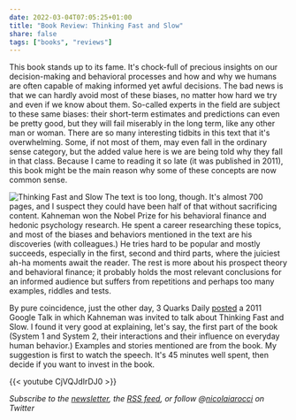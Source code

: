 ```yaml
---
date: 2022-03-04T07:05:25+01:00
title: "Book Review: Thinking Fast and Slow"
share: false
tags: ["books", "reviews"]
---
```

This book stands up to its fame. It's chock-full of precious insights on our
decision-making and behavioral processes and how and why we humans are often
capable of making informed yet awful decisions. The bad news is that we can
hardly avoid most of these biases, no matter how hard we try and even if we
know about them. So-called experts in the field are subject to these same
biases: their short-term estimates and predictions can even be pretty good, but
they will fail miserably in the long term, like any other man or woman. There
are so many interesting tidbits in this text that it's overwhelming. Some, if
not most of them, may even fall in the ordinary sense category, but the added
value here is we are being told why they fall in that class. Because I came to
reading it so late (it was published in 2011), this book might be the main
reason why some of these concepts are now common sense.

![Thinking Fast and Slow](/images/thinking-fast-and-slow.jpg#right)
The text is too long, though. It's almost 700 pages, and I suspect they could
have been half of that without sacrificing content. Kahneman won the Nobel
Prize for his behavioral finance and hedonic psychology research. He spent
a career researching these topics, and most of the biases and behaviors
mentioned in the text are his discoveries (with colleagues.) He tries hard to
be popular and mostly succeeds, especially in the first, second and third
parts, where the juiciest ah-ha moments await the reader. The rest is more
about his prospect theory and behavioral finance; it probably holds the most
relevant conclusions for an informed audience but suffers from repetitions and
perhaps too many examples, riddles and tests.

By pure coincidence, just the other day, 3 Quarks Daily [posted][1] a 2011
Google Talk in which Kahneman was invited to talk about Thinking Fast and Slow.
I found it very good at explaining, let's say, the first part of the book
(System 1 and System 2, their interactions and their influence on everyday
human behavior.) Examples and stories mentioned are from the book. My
suggestion is first to watch the speech. It's 45 minutes well spent, then
decide if you want to invest in the book.

{{< youtube CjVQJdIrDJ0 >}}

*Subscribe to the [newsletter][nl], the [RSS feed][rss], or follow @[nicolaiarocci][tw] on Twitter*

 [1]: https://3quarksdaily.com/3quarksdaily/2022/03/daniel-kahneman-thinking-fast-and-slow.html
 [rss]: https://nicolaiarocci.com/index.xml
 [tw]: http://twitter.com/nicolaiarocci
 [nl]: https://nicolaiarocci.substack.com
